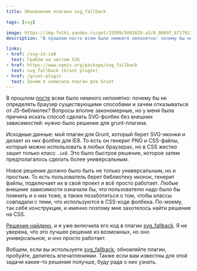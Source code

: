 ```yaml
---
title: Обновление плагина svg_fallback

tags: [svg]

image: https://img-fotki.yandex.ru/get/15589/5091629.a3/0_86697_b717911b_orig
description: "В прошлом посте всем было немного непонятно: почему бы не определять браузер существующими способами и зачем отказываться от JS-библиотек? У меня была причина искать способ сделать SVG-фолбек без внешних зависимостей: нужно было решение для плагина."

links:
- href: /svg-in-ie8
  text: Грабли на чистом SVG
- href: https://www.npmjs.org/package/svg_fallback
  text: svg_fallback (Grunt plugin)
- href: /grunt-plugin
  text: Зачем я написала плагин для Grunt
---
```


В прошлом <a href="/svg-fallback-in-ie9-and-androids2x/">посте</a> всем было немного непонятно: почему бы не определять браузер существующими способами и зачем отказываться от JS-библиотек? Вопросы вполне закономерные, но у меня была причина искать способ сделать SVG-фолбек без внешних зависимостей: нужно было решение для grunt-плагина.<!--more-->

Исходные данные: мой плагин для Grunt, который берет SVG-иконки и делает из них фолбек для IE8. То есть он генерит PNG и CSS-файлы, которые можно использовать в любых браузерах, но в CSS жестко зашит только класс <code>.ie8</code>. Это было быстрое решение, которое затем предполагалось сделать более универсальным.

Новое решение должно было быть не только универсальным, но и простым. То есть пользователь берет библиотеку иконок, генерит файлы, подключает их в свой проект и всё просто работает. Любые внешние зависимости означали бы, что пользователю надо было бы помнить и о них тоже, а также позаботиться о том, чтобы классы совпадали с теми, что используются в CSS-коде фолбека. По-моему, так себе конструкция, и именно поэтому мне захотелось найти решение на CSS.

<a href="/svg-fallback-in-ie9-and-androids2x">Решение найдено</a>, и я уже включила его код в плагин <a href="https://www.npmjs.org/package/svg_fallback">svg_fallback</a>. Я не уверена, что это лучшее решение из возможных, но оно универсальное, и оно просто работает.

Вобщем, если вы используете <a href="https://www.npmjs.org/package/svg_fallback">svg_fallback</a>, обновляйте плагин, пробуйте, делитесь впечатлениями. Также если вам известны для этой задачи какие-то решения получше, буду рада о них узнать.

